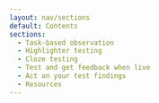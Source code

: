 ```yaml
---
layout: nav/sections
default: Contents
sections:
  - Task-based observation
  - Highlighter testing
  - Cloze testing
  - Test and get feedback when live
  - Act on your test findings
  - Resources
---
```

